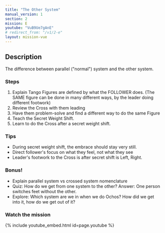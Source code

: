 ```yaml
---
title: "The Other System"
manual_version: 1
section: 2
mission: E
youtube: "VuB9Ue7gAnE"
# redirect_from: "/v1/2-e"
layout: mission-vue
---
```




## Description

The difference between parallel ("normal") system and the other system.

### Steps

1. Explain Tango Figures are defined by what the FOLLOWER does. (The SAME figure can be done in many different ways, by the leader doing different footwork)
2. Review the Cross with them leading
3. Have them problem-solve and find a different way to do the same Figure
4. Teach the Secret Weight Shift.
5. Learn to do the Cross after a secret weight shift.

### Tips

* During secret weight shift, the embrace should stay very still. 
* Direct follower's focus on what they feel, not what they see
* Leader's footwork to the Cross is after secret shift is Left, Right. 

### Bonus! 

* Explain parallel system vs crossed system nomenclature
* Quiz: How do we get from one system to the other? Answer: One person switches feet without the other. 
* Explore: Which system are we in when we do Ochos? How did we get into it, how do we get out of it? 

### Watch the mission

{% include youtube_embed.html id=page.youtube %}


